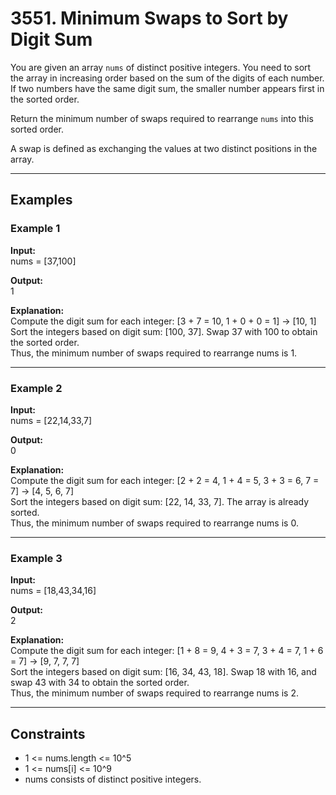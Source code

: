 # 3551. Minimum Swaps to Sort by Digit Sum

You are given an array `nums` of distinct positive integers. You need to sort the array in increasing order based on the sum of the digits of each number. If two numbers have the same digit sum, the smaller number appears first in the sorted order.

Return the minimum number of swaps required to rearrange `nums` into this sorted order.

A swap is defined as exchanging the values at two distinct positions in the array.

---

## Examples

### Example 1

**Input:**  
nums = [37,100]

**Output:**  
1

**Explanation:**  
Compute the digit sum for each integer: [3 + 7 = 10, 1 + 0 + 0 = 1] → [10, 1]  
Sort the integers based on digit sum: [100, 37]. Swap 37 with 100 to obtain the sorted order.  
Thus, the minimum number of swaps required to rearrange nums is 1.

---

### Example 2

**Input:**  
nums = [22,14,33,7]

**Output:**  
0

**Explanation:**  
Compute the digit sum for each integer: [2 + 2 = 4, 1 + 4 = 5, 3 + 3 = 6, 7 = 7] → [4, 5, 6, 7]  
Sort the integers based on digit sum: [22, 14, 33, 7]. The array is already sorted.  
Thus, the minimum number of swaps required to rearrange nums is 0.

---

### Example 3

**Input:**  
nums = [18,43,34,16]

**Output:**  
2

**Explanation:**  
Compute the digit sum for each integer: [1 + 8 = 9, 4 + 3 = 7, 3 + 4 = 7, 1 + 6 = 7] → [9, 7, 7, 7]  
Sort the integers based on digit sum: [16, 34, 43, 18]. Swap 18 with 16, and swap 43 with 34 to obtain the sorted order.  
Thus, the minimum number of swaps required to rearrange nums is 2.

---

## Constraints

- 1 <= nums.length <= 10^5
- 1 <= nums[i] <= 10^9
- nums consists of distinct positive integers.
